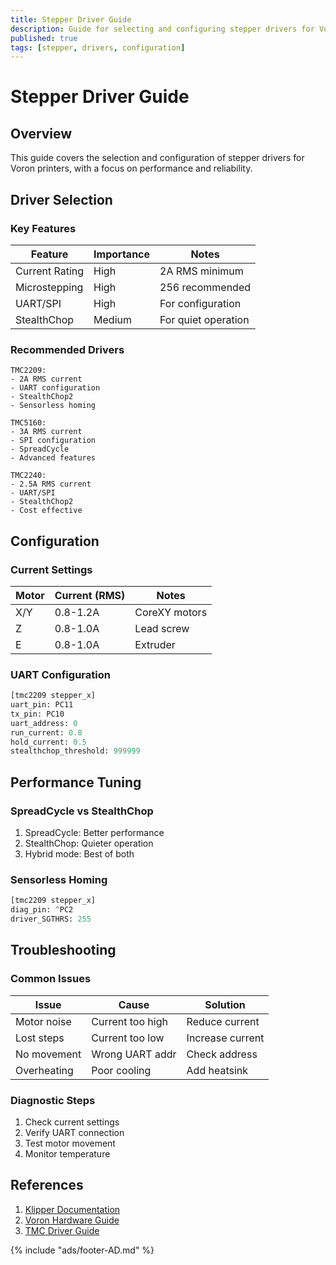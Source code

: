 ```yaml
---
title: Stepper Driver Guide
description: Guide for selecting and configuring stepper drivers for Voron printers
published: true
tags: [stepper, drivers, configuration]
---
```


# Stepper Driver Guide

## Overview
This guide covers the selection and configuration of stepper drivers for Voron printers, with a focus on performance and reliability.

## Driver Selection

### Key Features
| Feature | Importance | Notes |
|---------|------------|-------|
| Current Rating | High | 2A RMS minimum |
| Microstepping | High | 256 recommended |
| UART/SPI | High | For configuration |
| StealthChop | Medium | For quiet operation |

### Recommended Drivers
```text title="Popular Options"
TMC2209:
- 2A RMS current
- UART configuration
- StealthChop2
- Sensorless homing

TMC5160:
- 3A RMS current
- SPI configuration
- SpreadCycle
- Advanced features

TMC2240:
- 2.5A RMS current
- UART/SPI
- StealthChop2
- Cost effective
```

## Configuration

### Current Settings
| Motor | Current (RMS) | Notes |
|-------|--------------|-------|
| X/Y | 0.8-1.2A | CoreXY motors |
| Z | 0.8-1.0A | Lead screw |
| E | 0.8-1.0A | Extruder |

### UART Configuration
```python title="Example Config"
[tmc2209 stepper_x]
uart_pin: PC11
tx_pin: PC10
uart_address: 0
run_current: 0.8
hold_current: 0.5
stealthchop_threshold: 999999
```

## Performance Tuning

### SpreadCycle vs StealthChop
1. SpreadCycle: Better performance
2. StealthChop: Quieter operation
3. Hybrid mode: Best of both

### Sensorless Homing
```python title="Sensorless Config"
[tmc2209 stepper_x]
diag_pin: ^PC2
driver_SGTHRS: 255
```

## Troubleshooting

### Common Issues
| Issue | Cause | Solution |
|-------|-------|----------|
| Motor noise | Current too high | Reduce current |
| Lost steps | Current too low | Increase current |
| No movement | Wrong UART addr | Check address |
| Overheating | Poor cooling | Add heatsink |

### Diagnostic Steps
1. Check current settings
2. Verify UART connection
3. Test motor movement
4. Monitor temperature

## References
1. [Klipper Documentation](https://www.klipper3d.org/)
2. [Voron Hardware Guide](https://docs.vorondesign.com/hardware.html)
3. [TMC Driver Guide](https://www.trinamic.com/support/software/)

{% include "ads/footer-AD.md" %} 